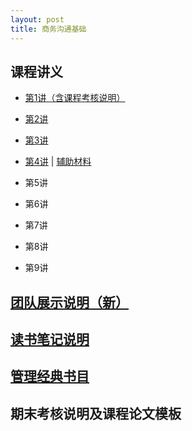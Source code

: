 ```yaml
---
layout: post
title: 商务沟通基础
---
```


## 课程讲义
* [第1讲（含课程考核说明）](http://pan.baidu.com/s/1c2b0U2G)

* [第2讲](http://pan.baidu.com/s/1c2quvK0)

* [第3讲](http://pan.baidu.com/s/1slprcJj)

* [第4讲](http://pan.baidu.com/s/1jIC5WIq) \| [辅助材料](http://pan.baidu.com/s/1bpN94eV)

* 第5讲

* 第6讲

* 第7讲

* 第8讲

* 第9讲

## [团队展示说明（新）](http://pan.baidu.com/s/1gfGFxon)
## [读书笔记说明](http://pan.baidu.com/s/1eSbzjsm)
## [管理经典书目](http://sherylman.com/blog/%E7%AE%A1%E7%90%86%E7%BB%8F%E5%85%B8%E4%B9%A6%E7%9B%AE)

## 期末考核说明及课程论文模板

